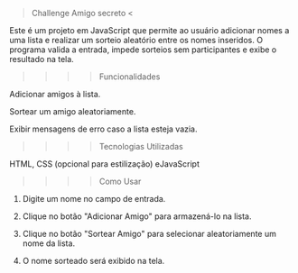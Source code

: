 > Challenge Amigo secreto <



Este é um projeto em JavaScript que permite ao usuário adicionar nomes a uma lista e realizar um sorteio aleatório entre os nomes inseridos. O programa valida a entrada, impede sorteios sem participantes e exibe o resultado na tela.


>>>> Funcionalidades

Adicionar amigos à lista.

Sortear um amigo aleatoriamente.

Exibir mensagens de erro caso a lista esteja vazia.


>>>> Tecnologias Utilizadas

HTML, CSS (opcional para estilização) eJavaScript


>>>> Como Usar

1. Digite um nome no campo de entrada.

2. Clique no botão "Adicionar Amigo" para armazená-lo na lista.

3. Clique no botão "Sortear Amigo" para selecionar aleatoriamente um nome da lista.

4. O nome sorteado será exibido na tela.
